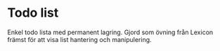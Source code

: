 # Todo list

Enkel todo lista med permanent lagring. Gjord som övning från Lexicon främst för att visa list hantering och manipulering.

